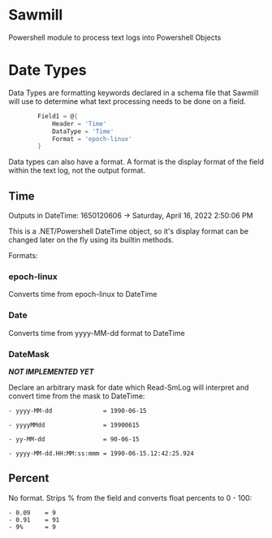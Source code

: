 # Sawmill
Powershell module to process text logs into Powershell Objects

# Date Types

Data Types are formatting keywords declared in a schema file that Sawmill will use to determine what text processing needs to be done on a field.

```powershell
        Field1 = @{
            Header = 'Time'
            DataType = 'Time'
            Format = 'epoch-linux'
        }
```

Data types can also have a format. A format is the display format of the field within the text log, not the output format.

## Time

Outputs in DateTime: 1650120606 -> Saturday, April 16, 2022 2:50:06 PM

This is a .NET/Powershell DateTime object, so it's display format can be changed later on the fly using its builtin methods.


Formats:
### epoch-linux

Converts time from epoch-linux to DateTime

### Date

Converts time from yyyy-MM-dd format to DateTime

### DateMask
***NOT IMPLEMENTED YET***

Declare an arbitrary mask for date which Read-SmLog will interpret and convert time from the mask to DateTime:

    - yyyy-MM-dd              = 1990-06-15

    - yyyyMMdd                = 19900615

    - yy-MM-dd                = 90-06-15

    - yyyy-MM-dd.HH:MM:ss:mmm = 1990-06-15.12:42:25.924


## Percent

No format. Strips % from the field and converts float percents to 0 - 100:

    - 0.09    = 9
    - 0.91    = 91
    - 9%      = 9    
